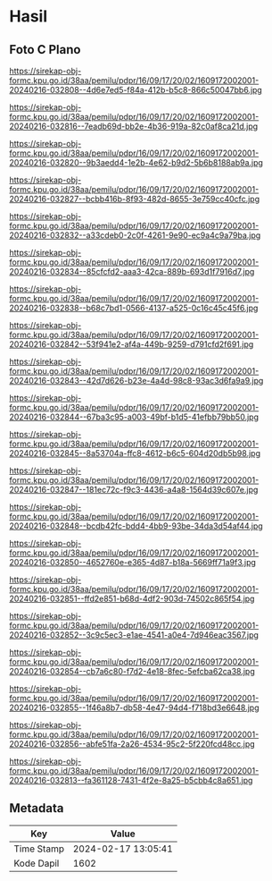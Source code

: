 # Hasil

## Foto C Plano

https://sirekap-obj-formc.kpu.go.id/38aa/pemilu/pdpr/16/09/17/20/02/1609172002001-20240216-032808--4d6e7ed5-f84a-412b-b5c8-866c50047bb6.jpg

https://sirekap-obj-formc.kpu.go.id/38aa/pemilu/pdpr/16/09/17/20/02/1609172002001-20240216-032816--7eadb69d-bb2e-4b36-919a-82c0af8ca21d.jpg

https://sirekap-obj-formc.kpu.go.id/38aa/pemilu/pdpr/16/09/17/20/02/1609172002001-20240216-032820--9b3aedd4-1e2b-4e62-b9d2-5b6b8188ab9a.jpg

https://sirekap-obj-formc.kpu.go.id/38aa/pemilu/pdpr/16/09/17/20/02/1609172002001-20240216-032827--bcbb416b-8f93-482d-8655-3e759cc40cfc.jpg

https://sirekap-obj-formc.kpu.go.id/38aa/pemilu/pdpr/16/09/17/20/02/1609172002001-20240216-032832--a33cdeb0-2c0f-4261-9e90-ec9a4c9a79ba.jpg

https://sirekap-obj-formc.kpu.go.id/38aa/pemilu/pdpr/16/09/17/20/02/1609172002001-20240216-032834--85cfcfd2-aaa3-42ca-889b-693d1f7916d7.jpg

https://sirekap-obj-formc.kpu.go.id/38aa/pemilu/pdpr/16/09/17/20/02/1609172002001-20240216-032838--b68c7bd1-0566-4137-a525-0c16c45c45f6.jpg

https://sirekap-obj-formc.kpu.go.id/38aa/pemilu/pdpr/16/09/17/20/02/1609172002001-20240216-032842--53f941e2-af4a-449b-9259-d791cfd2f691.jpg

https://sirekap-obj-formc.kpu.go.id/38aa/pemilu/pdpr/16/09/17/20/02/1609172002001-20240216-032843--42d7d626-b23e-4a4d-98c8-93ac3d6fa9a9.jpg

https://sirekap-obj-formc.kpu.go.id/38aa/pemilu/pdpr/16/09/17/20/02/1609172002001-20240216-032844--67ba3c95-a003-49bf-b1d5-41efbb79bb50.jpg

https://sirekap-obj-formc.kpu.go.id/38aa/pemilu/pdpr/16/09/17/20/02/1609172002001-20240216-032845--8a53704a-ffc8-4612-b6c5-604d20db5b98.jpg

https://sirekap-obj-formc.kpu.go.id/38aa/pemilu/pdpr/16/09/17/20/02/1609172002001-20240216-032847--181ec72c-f9c3-4436-a4a8-1564d39c607e.jpg

https://sirekap-obj-formc.kpu.go.id/38aa/pemilu/pdpr/16/09/17/20/02/1609172002001-20240216-032848--bcdb42fc-bdd4-4bb9-93be-34da3d54af44.jpg

https://sirekap-obj-formc.kpu.go.id/38aa/pemilu/pdpr/16/09/17/20/02/1609172002001-20240216-032850--4652760e-e365-4d87-b18a-5669ff71a9f3.jpg

https://sirekap-obj-formc.kpu.go.id/38aa/pemilu/pdpr/16/09/17/20/02/1609172002001-20240216-032851--ffd2e851-b68d-4df2-903d-74502c865f54.jpg

https://sirekap-obj-formc.kpu.go.id/38aa/pemilu/pdpr/16/09/17/20/02/1609172002001-20240216-032852--3c9c5ec3-e1ae-4541-a0e4-7d946eac3567.jpg

https://sirekap-obj-formc.kpu.go.id/38aa/pemilu/pdpr/16/09/17/20/02/1609172002001-20240216-032854--cb7a6c80-f7d2-4e18-8fec-5efcba62ca38.jpg

https://sirekap-obj-formc.kpu.go.id/38aa/pemilu/pdpr/16/09/17/20/02/1609172002001-20240216-032855--1f46a8b7-db58-4e47-94d4-f718bd3e6648.jpg

https://sirekap-obj-formc.kpu.go.id/38aa/pemilu/pdpr/16/09/17/20/02/1609172002001-20240216-032856--abfe51fa-2a26-4534-95c2-5f220fcd48cc.jpg

https://sirekap-obj-formc.kpu.go.id/38aa/pemilu/pdpr/16/09/17/20/02/1609172002001-20240216-032813--fa361128-7431-4f2e-8a25-b5cbb4c8a651.jpg


## Metadata

| Key        | Value               |
| ---------- | ------------------- |
| Time Stamp | 2024-02-17 13:05:41 |
| Kode Dapil | 1602                |



